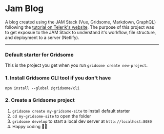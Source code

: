 # Jam Blog

A blog created using the JAM Stack (Vue, Gridsome, Markdown, GraphQL) following the [tutorial on Telerik's website](https://www.telerik.com/blogs/building-a-blog-with-vue-and-markdown-using-gridsome). The purpose of this project was to get exposue to the JAM Stack to understand it's workflow, file structure, and deployment to a server (Netlify).

---

### Default starter for Gridsome

This is the project you get when you run `gridsome create new-project`.

### 1. Install Gridsome CLI tool if you don't have

`npm install --global @gridsome/cli`

### 2. Create a Gridsome project

1. `gridsome create my-gridsome-site` to install default starter
2. `cd my-gridsome-site` to open the folder
3. `gridsome develop` to start a local dev server at `http://localhost:8080`
4. Happy coding 🎉🙌
